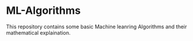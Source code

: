 # ML-Algorithms
This repository contains some basic Machine leanring Algorithms and their mathematical explaination.
